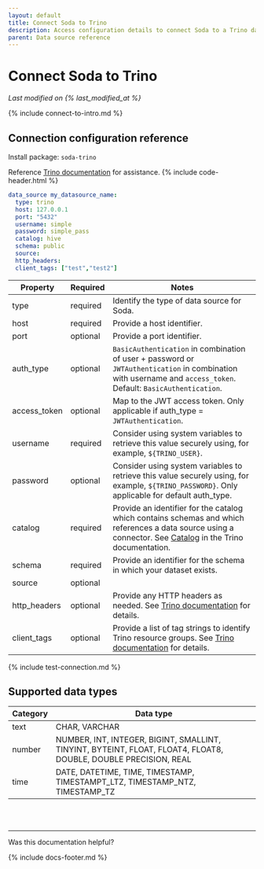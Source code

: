 ```yaml
---
layout: default
title: Connect Soda to Trino
description: Access configuration details to connect Soda to a Trino data source.
parent: Data source reference
---
```


# Connect Soda to Trino
*Last modified on {% last_modified_at %}*

{% include connect-to-intro.md %}

## Connection configuration reference

Install package: `soda-trino`

Reference <a href="https://trino.io/docs/current/overview/concepts.html#" target="_blank">Trino documentation</a> for assistance.
{% include code-header.html %}
```yaml
data_source my_datasource_name:
  type: trino
  host: 127.0.0.1
  port: "5432"
  username: simple
  password: simple_pass
  catalog: hive
  schema: public
  source: 
  http_headers: 
  client_tags: ["test","test2"]
```

| Property | Required | Notes |
| -------- | -------- | ----- |
| type     | required | Identify the type of data source for Soda. |
| host     | required | Provide a host identifier.                 |
| port     | optional | Provide a port identifier.                 |
| auth_type| optional | `BasicAuthentication` in combination of user + password or  `JWTAuthentication`  in combination with username and `access_token`. Default: `BasicAuthentication`. |
| access_token | optional | Map to the JWT access token. Only applicable if auth_type = `JWTAuthentication`. |
| username | required | Consider using system variables to retrieve this value securely using, for example, `${TRINO_USER}`. |
| password | optional | Consider using system variables to retrieve this value securely using, for example, `${TRINO_PASSWORD}`. Only applicable for default auth_type. |
| catalog  | required | Provide an identifier for the catalog which contains schemas and which references a data source using a connector. See <a href="https://trino.io/docs/current/overview/concepts.html#catalog" target="_blank">Catalog</a> in the Trino documentation. |
| schema   | required | Provide an identifier for the schema in which your dataset exists. |
| source   | optional |  |
| http_headers | optional | Provide any HTTP headers as needed. See <a href="https://trino.io/docs/current/develop/client-protocol.html#client-request-headers" target="_blank">Trino documentation</a> for details.  |
| client_tags | optional |  Provide a list of tag strings to identify Trino resource groups. See <a href="https://trino.io/docs/current/develop/client-protocol.html#client-request-headers" target="_blank">Trino documentation</a> for details.  |


{% include test-connection.md %}


## Supported data types

| Category | Data type                                                                                                       |
| -------- | --------------------------------------------------------------------------------------------------------------- |
| text     | CHAR, VARCHAR                                                                          |
| number   | NUMBER, INT, INTEGER, BIGINT, SMALLINT, TINYINT, BYTEINT, FLOAT, FLOAT4, FLOAT8, DOUBLE, DOUBLE PRECISION, REAL |
| time     | DATE, DATETIME, TIME, TIMESTAMP, TIMESTAMPT_LTZ, TIMESTAMP_NTZ, TIMESTAMP_TZ                                    |


<br />
<br />

---

Was this documentation helpful?

<!-- LikeBtn.com BEGIN -->
<span class="likebtn-wrapper" data-theme="tick" data-i18n_like="Yes" data-ef_voting="grow" data-show_dislike_label="true" data-counter_zero_show="true" data-i18n_dislike="No"></span>
<script>(function(d,e,s){if(d.getElementById("likebtn_wjs"))return;a=d.createElement(e);m=d.getElementsByTagName(e)[0];a.async=1;a.id="likebtn_wjs";a.src=s;m.parentNode.insertBefore(a, m)})(document,"script","//w.likebtn.com/js/w/widget.js");</script>
<!-- LikeBtn.com END -->

{% include docs-footer.md %}
